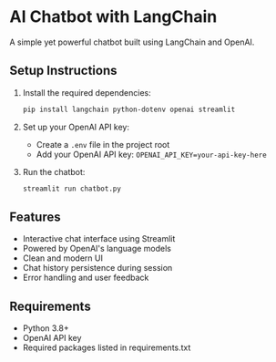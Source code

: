 # AI Chatbot with LangChain

A simple yet powerful chatbot built using LangChain and OpenAI.

## Setup Instructions

1. Install the required dependencies:
   ```bash
   pip install langchain python-dotenv openai streamlit
   ```

2. Set up your OpenAI API key:
   - Create a `.env` file in the project root
   - Add your OpenAI API key: `OPENAI_API_KEY=your-api-key-here`

3. Run the chatbot:
   ```bash
   streamlit run chatbot.py
   ```

## Features
- Interactive chat interface using Streamlit
- Powered by OpenAI's language models
- Clean and modern UI
- Chat history persistence during session
- Error handling and user feedback

## Requirements
- Python 3.8+
- OpenAI API key
- Required packages listed in requirements.txt